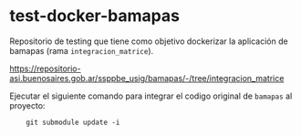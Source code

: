 # test-docker-bamapas

Repositorio de testing que tiene como objetivo dockerizar la aplicación de bamapas (rama `integracion_matrice`).

https://repositorio-asi.buenosaires.gob.ar/ssppbe_usig/bamapas/-/tree/integracion_matrice

Ejecutar el siguiente comando para integrar el codigo original de `bamapas` al proyecto:
    
        git submodule update -i